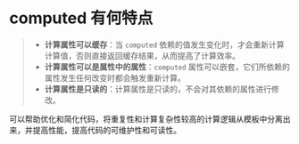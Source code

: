 # computed 有何特点

> - **计算属性可以缓存**：当 `computed` 依赖的值发生变化时，才会重新计算计算值，否则直接返回缓存结果，从而提高了计算效率。
> - **计算属性可以是属性中的属性**：`computed` 属性可以嵌套，它们所依赖的属性发生任何改变时都会触发重新计算。
> - **计算属性是只读的**：计算属性是只读的，不会对其依赖的属性进行修改。

可以帮助优化和简化代码，将重复性和计算复杂性较高的计算逻辑从模板中分离出来，并提高性能，提高代码的可维护性和可读性。
